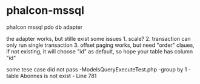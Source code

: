 phalcon-mssql
=============

phalcon mssql pdo db adapter

the adapter works, but stille exist some issues
    1. scale?
    2. transaction
	can only run single transaction
    3. offset
	paging works, but need "order" claues, if not existing, it will choose "id" as default, so hope your table has column "id" 

some tese case did not pass
    -ModelsQueryExecuteTest.php
	-group by 1
        -table Abonnes is not exist - Line 781
